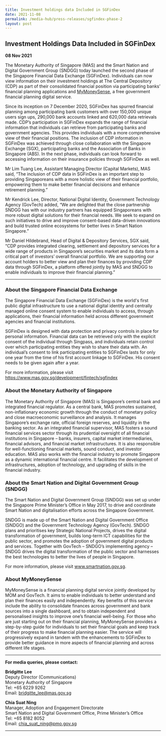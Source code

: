 ```yaml
---
title: Investment holdings data Included in SGFinDex
date: 2021-11-08
permalink: /media-hub/press-releases/sgfindex-phase-2
layout: post
---
```

## Investment Holdings Data Included in SGFinDex 

**08 Nov 2021**

The Monetary Authority of Singapore (MAS) and the Smart 
Nation and Digital Government Group (SNDGG) today launched the second phase of the 
Singapore Financial Data Exchange (SGFinDex). Individuals can now view information on their 
investment holdings at The Central Depository (CDP) as part of their consolidated financial 
position via participating banks’ financial planning applications and [MyMoneySense](https://www.mymoneysense.gov.sg/), a free 
government financial planning digital service. 

Since its inception on 7 December 2020, SGFinDex has spurred financial planning 
among participating bank customers with over 150,000 unique users sign ups, 290,000 bank 
accounts linked and 620,000 data retrievals made. CDP’s participation in SGFinDex expands 
the range of financial information that individuals can retrieve from participating banks and 
government agencies. This provides individuals with a more comprehensive view of their 
financial positions. The inclusion of CDP information in SGFinDex was achieved through close 
collaboration with the Singapore Exchange (SGX), participating banks and the Association of 
Banks in Singapore (ABS). In the next phase, individuals can look forward to accessing 
information on their insurance policies through SGFinDex as well. 

Mr Lim Tuang Lee, Assistant Managing Director (Capital Markets), MAS said, “The 
inclusion of CDP data in SGFinDex is an important step to providing Singaporeans with a more 
holistic view of their financial portfolio, empowering them to make better financial decisions 
and enhance retirement planning.” 

Mr Kendrick Lee, Director, National Digital Identity, Government Technology Agency 
(GovTech) added, “We are delighted that the close partnership SNDGG has with our industry 
partners has equipped Singaporeans with more robust digital solutions for their financial 
needs. We seek to expand on such initiatives to drive and improve consent-based data-driven 
innovations and build trusted online ecosystems for better lives in Smart Nation Singapore.” 

Mr Daniel Hildebrand, Head of Digital & Depository Services, SGX said, “CDP provides 
integrated clearing, settlement and depository services for a wide range of products in 
Singapore’s securities market and its data form a critical part of investors’ overall financial 
portfolio. We are supporting our account holders to better view and plan their finances by 
providing CDP data through SGFinDex, a platform offered jointly by MAS and SNDGG to 
enable individuals to improve their financial planning.” 

---

### About the Singapore Financial Data Exchange 

The Singapore Financial Data Exchange (SGFinDex) is the world's first public digital 
infrastructure to use a national digital identity and centrally managed online consent system 
to enable individuals to access, through applications, their financial information held across 
different government agencies and financial institutions.

SGFinDex is designed with data protection and privacy controls in place for personal 
information. Financial data can be retrieved only with the explicit consent of the individual 
through Singpass, and individuals retain control over which participating entities they wish to 
share their data with. An individual’s consent to link participating entities to SGFinDex lasts 
for only one year from the time of his first account linkage to SGFinDex. His consent needs to 
be given again after a year.  

For more information, please visit https://www.mas.gov.sg/development/fintech/sgfindex

### About the Monetary Authority of Singapore 

The Monetary Authority of Singapore (MAS) is Singapore’s central bank and integrated 
financial regulator. As a central bank, MAS promotes sustained, non-inflationary economic 
growth through the conduct of monetary policy and close macroeconomic surveillance and 
analysis. It manages Singapore’s exchange rate, official foreign reserves, and liquidity in the 
banking sector. As an integrated financial supervisor, MAS fosters a sound financial services 
sector through its prudential oversight of all financial institutions in Singapore – banks, 
insurers, capital market intermediaries, financial advisors, and financial market 
infrastructures. It is also responsible for well-functioning financial markets, sound conduct, 
and investor education. MAS also works with the financial industry to promote Singapore as 
a dynamic international financial centre. It facilitates the development of infrastructures, 
adoption of technology, and upgrading of skills in the financial industry. 

### About the Smart Nation and Digital Government Group (SNDGG) 

The Smart Nation and Digital Government Group (SNDGG) was set up under the Singapore 
Prime Minister’s Office in May 2017, to drive and coordinate Smart Nation and digitalisation 
efforts across the Singapore Government. 

SNDGG is made up of the Smart Nation and Digital Government Office (SNDGO) and the 
Government Technology Agency (GovTech). SNDGO plans and prioritises key Strategic 
National Projects, drives the digital transformation of government, builds long-term ICT 
capabilities for the public sector, and promotes the adoption of government digital products 
and services. Together with GovTech – SNDGO’s implementing agency – SNDGG drives the 
digital transformation of the public sector and harnesses the best technologies to better the 
lives of people in Singapore. 

For more information, please visit www.smartnation.gov.sg.  

### About MyMoneySense 

MyMoneySense is a financial planning digital service jointly developed by MOM and GovTech. 
It aims to enable individuals to better understand and plan their finances easily and 
independently. Key benefits of this service include the ability to consolidate finances 
across government and bank sources into a single dashboard, and to obtain independent and 
personalised insights to improve one’s financial well-being. For those who are just starting 
out on their financial planning, MyMoneySense provides a step-by-step guide for individuals 
to set their financial goals and keep track of their progress to make financial planning easier. 
The service will progressively expand in tandem with the enhancements to SGFinDex to 
provide better guidance in more aspects of financial planning and across different life stages. 

---

**For media queries, please contact:** 

**Bridgitte Lee**<br> 
Deputy Director (Communications)<br> 
Monetary Authority of Singapore<br> 
Tel: +65 6229 9262<br>
Email: bridgitte_lee@mas.gov.sg<br> 

**Chia Suat Ning**<br> 
Manager, Adoption and Engagement Directorate<br> 
Smart Nation and Digital Government Office, Prime Minister’s Office<br> 
Tel: +65 8182 8052<br> 
Email: chia_suat_ning@pmo.gov.sg<br>

---
